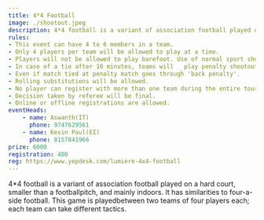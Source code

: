 ```yaml
---
title: 4*4 Football
image: ./shootout.jpeg
description: 4*4 football is a variant of association football played on a hard court, smaller than a football pitch, and mainly indoors. It has similarities to four-a-side football. This game is played between two teams of four players each; each team can take different tactics.
rules: 
- This event can have 4 to 6 members in a team.
- Only 4 players per team will be allowed to play at a time.
- Players will not be allowed to play barefoot. Use of normal sport shoes or football studs is allowed. We also encourage you to get your own shin guards, which are of prime importance for your  safety.
- In case of a tie after 10 minutes, teams will   play penalty shootout.
- Even if match tied at penalty match goes through 'back penalty'.
- Rolling substitutions will be allowed.
- No player can register with more than one team during the entire tournament.
- Decision taken by referee will be final.
- Online or offline registrations are allowed.
eventHeads:
    - name: Aswanth(IT)
      phone: 9747629561
    - name: Kevin Paul(EI)
      phone: 8157841966
prize: 6000
registration: 400
reg: https://www.yepdesk.com/lumiere-4x4-football
---
```

4*4 football is a variant of association football played on a hard court, smaller than a footballpitch, and mainly indoors. It has similarities to four-a-side football. This game is playedbetween two teams of four players each; each team can take different tactics.
